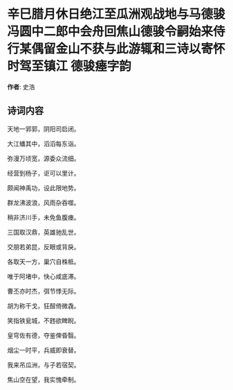 # 辛巳腊月休日绝江至瓜洲观战地与马德骏冯圆中二郎中会舟回焦山德骏令嗣始来侍行某偶留金山不获与此游辄和三诗以寄怀时驾至镇江 德骏瘗字韵

**作者**: 史浩

## 诗词内容

天地一郛郭，阴阳司启闭。

大江蟠其中，滔滔每东诣。

弥漫万顷宽，源委众流细。

经营到杨子，讵可以里计。

颇闻神禹功，设此限地势。

群龙沸波浪，风雨杂吞噬。

稍非济川手，未免鱼腹瘗。

三国取汉鼎，英雄驰乱世。

交朋若弟昆，反眼或背戾。

各取天一方，巢穴自株柢。

唯于阿堵中，快心咸底滞。

曹丕亦时杰，弭节悸无际。

胡为称干戈，狂酲倚微毳。

笑指铁瓮城，不韪欲睥睨。

皇穹佐有德，夺鉴俾昏翳。

烟尘一时平，兵威即衰替。

我来吊瓜洲，与子若宿契。

焦山空在望，我实愧牵制。

